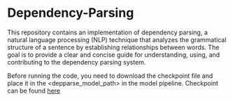 # Dependency-Parsing

This repository contains an implementation of dependency parsing, a natural language processing (NLP) technique that analyzes the grammatical structure of a sentence by establishing relationships between words. The goal is to provide a clear and concise guide for understanding, using, and contributing to the dependency parsing system.

Before running the code, you need to download the checkpoint file and place it in the <depparse_model_path> in the model pipeline. Checkpoint can be found [here](https://drive.google.com/file/d/1-26_z87LZvQNNNQXNCBFGnXGx0_ysayZ/view?usp=sharing)
